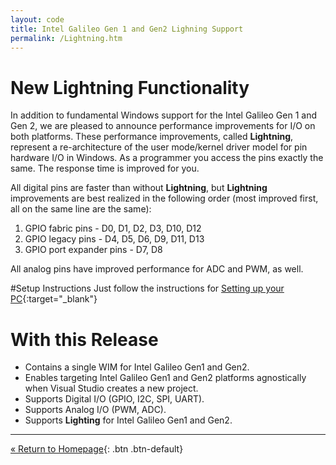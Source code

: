 ```yaml
---
layout: code
title: Intel Galileo Gen 1 and Gen2 Lighning Support
permalink: /Lightning.htm
---
```


# New Lightning Functionality
In addition to fundamental Windows support for the Intel Galileo Gen 1 and Gen 2, we are pleased to announce performance improvements for I/O on both platforms.
These performance improvements, called **Lightning**, represent a re-architecture of the user mode/kernel driver model for pin hardware I/O in Windows.
As a programmer you access the pins exactly the same. The response time is improved for you.

All digital pins are faster than without **Lightning**, but **Lightning** improvements are best realized in the following order (most improved first, all on the same line are the same):

1. GPIO fabric pins - D0, D1, D2, D3, D10, D12
2. GPIO legacy pins - D4, D5, D6, D9, D11, D13
3. GPIO port expander pins - D7, D8

All analog pins have improved performance for ADC and PWM, as well.

#Setup Instructions
Just follow the instructions for [Setting up your PC](SetupPC.htm){:target="_blank"}

# With this Release
* Contains a single WIM for Intel Galileo Gen1 and Gen2. 
* Enables targeting Intel Galileo Gen1 and Gen2 platforms agnostically when Visual Studio creates a new project. 
* Supports Digital I/O (GPIO, I2C, SPI, UART). 
* Supports Analog I/O (PWM, ADC).
* Supports **Lighting** for Intel Galileo Gen1 and Gen2. 

---
[&laquo; Return to Homepage](index.htm){: .btn .btn-default}